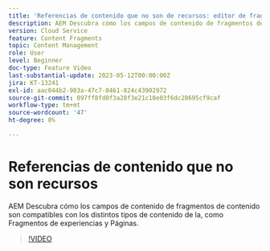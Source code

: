 ```yaml
---
title: 'Referencias de contenido que no son de recursos: editor de fragmentos de contenido'
description: AEM Descubra cómo los campos de contenido de fragmentos de contenido son compatibles con los distintos tipos de contenido de la, como Fragmentos de experiencias y Páginas.
version: Cloud Service
feature: Content Fragments
topic: Content Management
role: User
level: Beginner
doc-type: Feature Video
last-substantial-update: 2023-05-12T00:00:00Z
jira: KT-13241
exl-id: aac044b2-903a-47c7-8461-824c43902972
source-git-commit: 097ff8fd0f3a28f3e21c10e03f6dc28695cf9caf
workflow-type: tm+mt
source-wordcount: '47'
ht-degree: 0%

---
```


# Referencias de contenido que no son recursos

AEM Descubra cómo los campos de contenido de fragmentos de contenido son compatibles con los distintos tipos de contenido de la, como Fragmentos de experiencias y Páginas.

>[!VIDEO](https://video.tv.adobe.com/v/3419313/?learn=on)
